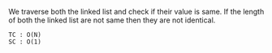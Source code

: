We traverse both the linked list and check if their value is
same. If the length of both the linked list are not same then 
they are not identical.
    
    TC : O(N)
    SC : O(1)